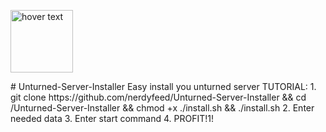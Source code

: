 <p align="left">
  <img src="http://uncls.gamestores.ru/files/stores/frontend/template_4/images/unturned_logo.png" width="100" title="hover text">
</p>
# Unturned-Server-Installer
Easy install you unturned server
TUTORIAL:
1. git clone https://github.com/nerdyfeed/Unturned-Server-Installer && cd /Unturned-Server-Installer && chmod +x ./install.sh && ./install.sh
2. Enter needed data
3. Enter start command
4. PROFIT!1!
